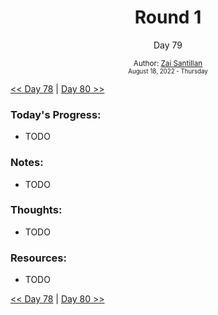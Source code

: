 <div align="center">
  <h1>Round 1</h1>
  <p>Day 79</p>
  <sub>
    Author: <a href="https://github.com/plskz" target="_blank">Zai Santillan</a>
    <br>
    <small>August 18, 2022 - Thursday</small>
  </sub>
</div>

[<< Day 78](day078.md) | [Day 80 >>](day080.md)

### Today's Progress:

- TODO

### Notes:

- TODO

### Thoughts:

- TODO

### Resources:

- TODO

[<< Day 78](day078.md) | [Day 80 >>](day080.md)
